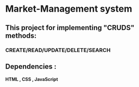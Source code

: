# Market-Management system 
## This project for implementing "CRUDS" methods: 
### CREATE/READ/UPDATE/DELETE/SEARCH 
## Dependencies :
#### HTML , CSS , JavaScript